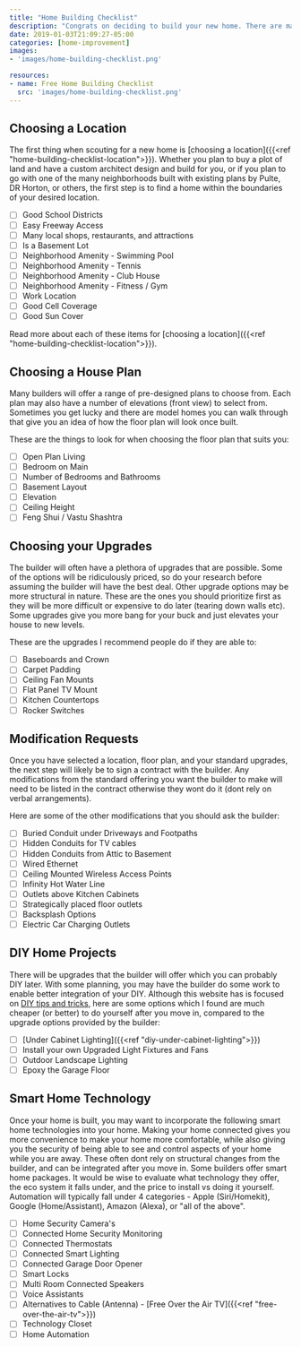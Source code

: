 ```yaml
---
title: "Home Building Checklist"
description: "Congrats on deciding to build your new home. There are many items to consider to find and build your dream home.  Go through my home building checklist for building a new house to help you get into your dream home."
date: 2019-01-03T21:09:27-05:00
categories: [home-improvement]
images:
- 'images/home-building-checklist.png'

resources:
- name: Free Home Building Checklist
  src: 'images/home-building-checklist.png'
---
```



Choosing a Location
-------------------

The first thing when scouting for a new home is [choosing a location]({{<ref "home-building-checklist-location">}}).  Whether you plan to buy a plot of land and have a custom architect design and build for you, or if you plan to go with one of the many neighborhoods built with existing plans by Pulte, DR Horton, or others, the first step is to find a home within the boundaries of your desired location.

- [ ] <label>Good School Districts</label>
- [ ] <label>Easy Freeway Access</label>
- [ ] <label>Many local shops, restaurants, and attractions</label>
- [ ] <label>Is a Basement Lot</label>
- [ ] <label>Neighborhood Amenity - Swimming Pool</label>
- [ ] <label>Neighborhood Amenity - Tennis</label>
- [ ] <label>Neighborhood Amenity - Club House</label>
- [ ] <label>Neighborhood Amenity - Fitness / Gym</label>
- [ ] <label>Work Location</label>
- [ ] <label>Good Cell Coverage</label>
- [ ] <label>Good Sun Cover</label>

Read more about each of these items for [choosing a location]({{<ref "home-building-checklist-location">}}).

Choosing a House Plan
---------------------

Many builders will offer a range of pre-designed plans to choose from.  Each plan may also have a number of elevations (front view) to select from.  Sometimes you get lucky and there are model homes you can walk through that give you an idea of how the floor plan will look once built.  

These are the things to look for when choosing the floor plan that suits you:

- [ ] <label>Open Plan Living</label>
- [ ] <label>Bedroom on Main</label>
- [ ] <label>Number of Bedrooms and Bathrooms</label>
- [ ] <label>Basement Layout</label>
- [ ] <label>Elevation</label>
- [ ] <label>Ceiling Height</label>
- [ ] <label>Feng Shui / Vastu Shashtra</label>

Choosing your Upgrades
----------------------

The builder will often have a plethora of upgrades that are possible.  Some of the options will be ridiculously priced, so do your research before assuming the builder will have the best deal.  Other upgrade options may be more structural in nature.  These are the ones you should prioritize first as they will be more difficult or expensive to do later (tearing down walls etc).  Some upgrades give you more bang for your buck and just elevates your house to new levels.

These are the upgrades I recommend people do if they are able to:

- [ ] <label>Baseboards and Crown</label>
- [ ] <label>Carpet Padding</label>
- [ ] <label>Ceiling Fan Mounts</label>
- [ ] <label>Flat Panel TV Mount</label>
- [ ] <label>Kitchen Countertops</label>
- [ ] <label>Rocker Switches</label>

Modification Requests
---------------------

Once you have selected a location, floor plan, and your standard upgrades, the next step will likely be to sign a contract with the builder. Any modifications from the standard offering you want the builder to make will need to be listed in the contract otherwise they wont do it (dont rely on verbal arrangements).

Here are some of the other modifications that you should ask the builder:

- [ ] <label>Buried Conduit under Driveways and Footpaths</label>
- [ ] <label>Hidden Conduits for TV cables</label>
- [ ] <label>Hidden Conduits from Attic to Basement</label>
- [ ] <label>Wired Ethernet</label>
- [ ] <label>Ceiling Mounted Wireless Access Points</label>
- [ ] <label>Infinity Hot Water Line</label>
- [ ] <label>Outlets above Kitchen Cabinets</label>
- [ ] <label>Strategically placed floor outlets</label>
- [ ] <label>Backsplash Options</label>
- [ ] <label>Electric Car Charging Outlets</label>

DIY Home Projects
-----------------

There will be upgrades that the builder will offer which you can probably DIY later.  With some planning, you may have the builder do some work to enable better integration of your DIY.  Although this website has is focused on <a href="/categories/home-improvement">DIY tips and tricks</a>, here are some options which I found are much cheaper (or better) to do yourself after you move in, compared to the upgrade options provided by the builder:

- [ ] <label>[Under Cabinet Lighting]({{<ref "diy-under-cabinet-lighting">}})</label>
- [ ] <label>Install your own Upgraded Light Fixtures and Fans</label>
- [ ] <label>Outdoor Landscape Lighting</label>
- [ ] <label>Epoxy the Garage Floor</label>

Smart Home Technology
---------------------

Once your home is built, you may want to incorporate the following smart home technologies into your home.  Making your home connected gives you more convenience to make your home more comfortable, while also giving you the security of being able to see and control aspects of your home while you are away.  These often dont rely on structural changes from the builder, and can be integrated after you move in.  Some builders offer smart home packages.  It would be wise to evaluate what technology they offer, the eco system it falls under, and the price to install vs doing it yourself.  Automation will typically fall under 4 categories - Apple (Siri/Homekit), Google (Home/Assistant), Amazon (Alexa), or "all of the above".

- [ ] <label>Home Security Camera's</label>
- [ ] <label>Connected Home Security Monitoring</label>
- [ ] <label>Connected Thermostats</label>
- [ ] <label>Connected Smart Lighting</label>
- [ ] <label>Connected Garage Door Opener</label>
- [ ] <label>Smart Locks</label>
- [ ] <label>Multi Room Connected Speakers</label>
- [ ] <label>Voice Assistants</label>
- [ ] <label>Alternatives to Cable (Antenna) - [Free Over the Air TV]({{<ref "free-over-the-air-tv">}})</label>
- [ ] <label>Technology Closet</label>
- [ ] <label>Home Automation</label>
